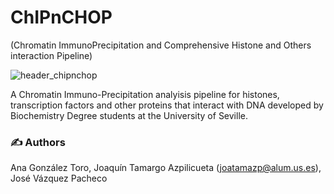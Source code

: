 # ChIPnCHOP 
(Chromatin ImmunoPrecipitation and Comprehensive Histone and Others interaction Pipeline)

![header_chipnchop](https://github.com/jvazpac/chipnchop/format/image1.png)

A Chromatin Immuno-Precipitation analyisis pipeline for histones, transcription factors and other proteins that interact with DNA developed by Biochemistry Degree students at the University of Seville.

### ✍️ Authors
Ana González Toro, Joaquín Tamargo Azpilicueta (joatamazp@alum.us.es), José Vázquez Pacheco



